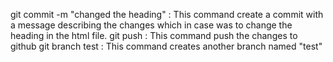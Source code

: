 git commit -m "changed the heading" : This command create a commit with a message describing the changes which in case was to change the heading in the html file.
git push : This command push the changes to github
git branch test : This command creates another branch named "test"
